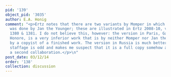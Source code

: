 ```yaml
---
pid: '139'
object_pid: '3035'
author: E.A. Honig
comment: "<p>Ertz notes that there are two variants by Momper in which the staffage
  was done by Jan the Younger; these are illustrated in Ertz 2008-10, vol. 4, pp.
  1380 & 1381. I do not believe this, however: the version in Paris, Gal. d'Art St.
  Honore, is a very inferior work that is by neither Momper nor Jan the Younger but
  by a copyist of a finished work. The version in Russia is much better yet the identical
  staffage is odd and makes me suspect that it is a full copy somehow as well, not
  a second collaboration.</p>\n"
post_date: 03/12/14
order: '138'
collection: discussion
---
```

